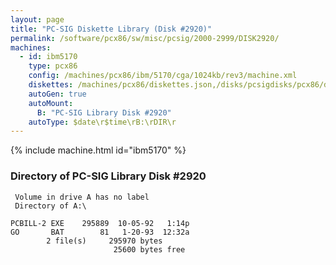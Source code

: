 ```yaml
---
layout: page
title: "PC-SIG Diskette Library (Disk #2920)"
permalink: /software/pcx86/sw/misc/pcsig/2000-2999/DISK2920/
machines:
  - id: ibm5170
    type: pcx86
    config: /machines/pcx86/ibm/5170/cga/1024kb/rev3/machine.xml
    diskettes: /machines/pcx86/diskettes.json,/disks/pcsigdisks/pcx86/diskettes.json
    autoGen: true
    autoMount:
      B: "PC-SIG Library Disk #2920"
    autoType: $date\r$time\rB:\rDIR\r
---
```


{% include machine.html id="ibm5170" %}

### Directory of PC-SIG Library Disk #2920

     Volume in drive A has no label
     Directory of A:\

    PCBILL-2 EXE    295889  10-05-92   1:14p
    GO       BAT        81   1-20-93  12:32a
            2 file(s)     295970 bytes
                           25600 bytes free
